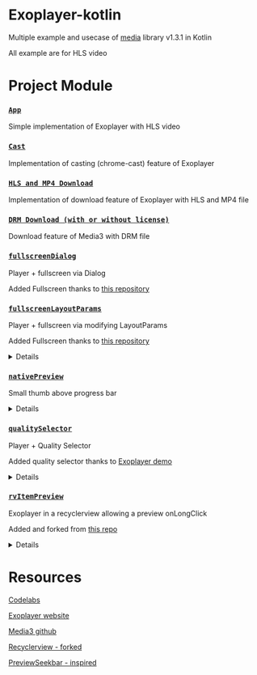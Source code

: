 # Exoplayer-kotlin

Multiple example and usecase of [media](https://github.com/androidx/media) library v1.3.1 in Kotlin

All example are for HLS video

# Project Module

### [`App`](/app)

Simple implementation of Exoplayer with HLS video

### [`Cast`](/cast)

Implementation of casting (chrome-cast) feature of Exoplayer

### [`HLS and MP4 Download`](/downloadvideo)

Implementation of download feature of Exoplayer with HLS and MP4 file

### [`DRM Download (with or without license)`](/drmdownloadvideo)

Download feature of Media3 with DRM file

### [`fullscreenDialog`](/fullscreendialog)
 
Player + fullscreen via Dialog

Added Fullscreen thanks to [this repository](https://github.com/GeoffLedak/ExoplayerFullscreen)

### [`fullscreenLayoutParams`](/fullscreenlayoutparams)

Player + fullscreen via modifying LayoutParams

Added Fullscreen thanks to [this repository](https://github.com/danyalstd/fullscreen-exoplayer)

<details>
<img src="https://github.com/yoobi/exoplayer-kotlin/blob/master/Screenshots/fullscreen_layout_params.png" width="300" />
</details>

### [`nativePreview`](/nativepreview)

Small thumb above progress bar

<details>
<img src="https://github.com/yoobi/exoplayer-kotlin/blob/master/Screenshots/native_preview.png" width="300" />
</details>

### [`qualitySelector`](/qualityselector)

Player + Quality Selector

Added quality selector thanks to [Exoplayer demo](https://github.com/google/ExoPlayer/tree/release-v2/demos/main/src/main/java/com/google/android/exoplayer2/demo)

<details>
<img src="https://github.com/yoobi/exoplayer-kotlin/blob/master/Screenshots/quality_selector.png" width="300" />
</details>

### [`rvItemPreview`](/rvitempreview)

Exoplayer in a recyclerview allowing a preview onLongClick

Added and forked from [this repo](https://github.com/mitchtabian/Video-Player-RecyclerView)

<details>
<img src="https://github.com/yoobi/exoplayer-kotlin/blob/master/Screenshots/rv_item_preview.png" width="300" />
</details>

# Resources

[Codelabs](https://codelabs.developers.google.com/codelabs/exoplayer-intro/#0)

[Exoplayer website](https://exoplayer.dev/)

[Media3 github](https://github.com/androidx/media)

[Recyclerview - forked](https://github.com/mitchtabian/Video-Player-RecyclerView)

[PreviewSeekbar - inspired](https://github.com/rubensousa/PreviewSeekBar)
